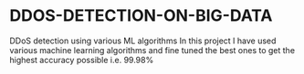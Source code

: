 # DDOS-DETECTION-ON-BIG-DATA
DDoS detection using various ML algorithms
In this project I have used various machine learning algorithms and fine tuned the best ones to get the highest accuracy possible i.e. 99.98%

